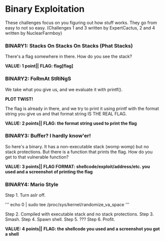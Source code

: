 # Binary Exploitation

These challenges focus on you figuring out how stuff works. They go from easy to not so easy. (Challenges 1 and 3 written by ExpertCactus, 2 and 4 written by NuclearFarmboy)

### BINARY1: Stacks On Stacks On Stacks (Phat Stacks)  
There's a flag somewhere in there. How do you see the stack?

**VALUE: 1 point||**
**FLAG: flag[flag]**

### BINARY2: FoRmAt StRiNgS

We take what you give us, and we evaluate it with printf().

**PLOT TWIST!**

The flag is already in there, and we try to print it using printf with the format string you give us and that format string IS THE REAL FLAG.


**VALUE: 2 points||**
**FLAG: the format string used to print the flag**


### BINARY3: Buffer? I hardly know'er!
So here's a binary. It has a non-executable stack (womp womp) but no stack protections. But there is a function that prints the flag. How do you get to that vulnerable function?

**VALUE: 3 points||**
**FLAG FORMAT: shellcode/exploit/address/etc. you used and a screenshot of printing the flag**

### BINARY4: Mario Style
Step 1. Turn aslr off.  

'''
echo 0 | sudo tee /proc/sys/kernel/randomize_va_space
'''

Step 2. Compiled with executable stack and no stack protections. 
Step 3. Smash.
Step 4. Spawn shell.
Step 5. ???
Step 6. Profit. 

**VALUE: 4 points||**
**FLAG: the shellcode you used and a screenshot you got a shell**

